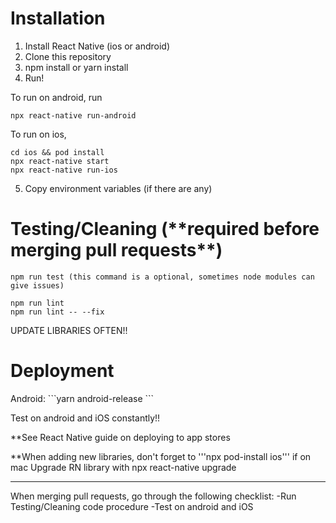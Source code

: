 <h1>Installation</h1>

1. Install React Native (ios or android)
2. Clone this repository
3. npm install or yarn install
4. Run!

To run on android, run
```
npx react-native run-android
```

To run on ios,
```
cd ios && pod install
npx react-native start
npx react-native run-ios
```

5. Copy environment variables (if there are any)

<h1>Testing/Cleaning (**required before merging pull requests**)</h1>

```
npm run test (this command is a optional, sometimes node modules can give issues)

npm run lint
npm run lint -- --fix
```

UPDATE LIBRARIES OFTEN!!

<h1>Deployment</h1>
Android:
```yarn android-release
```

Test on android and iOS constantly!!

**See React Native guide on deploying to app stores

**When adding new libraries, don't forget to '''npx pod-install ios''' if on mac
Upgrade RN library with npx react-native upgrade

------------

When merging pull requests, go through the following checklist:
-Run Testing/Cleaning code procedure
-Test on android and iOS